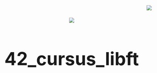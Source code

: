 <img align="right" src="https://badge42.herokuapp.com/api/project/idavoli-/libft" />
<h1/>
<div align="center">
  <img  src="https://game.42sp.org.br/static/assets/achievements/libft.png" />
  <h1>42_cursus_libft</h1>
</div>
